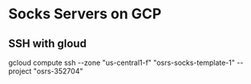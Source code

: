 # Socks Servers on GCP



## SSH with gloud 

gcloud compute ssh --zone "us-central1-f" "osrs-socks-template-1"  --project "osrs-352704"
